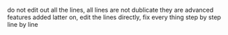 do not edit out all the lines, all lines are not dublicate they are advanced features added latter on, edit the lines directly, fix every thing step by step line by line
